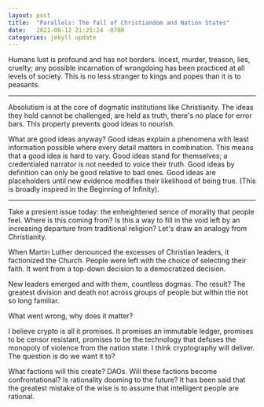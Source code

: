 ```yaml
--- 
layout: post
title:  "Parallels: The fall of Christiandom and Nation States"
date:   2021-06-12 21:25:24 -0700
categories: jekyll update
---
```


Humans lust is profound and has not borders. 
Incest, murder, treason, lies, cruelty; any possible incarnation of wrongdoing has been practiced at all levels of society. 
This is no less stranger to kings and popes than it is to peasants.

---

Absolutism is at the core of dogmatic institutions like Christianity. 
The ideas they hold cannot be challenged, are held as truth, there's no place for error bars.
This property prevents good ideas to nourish.

What are good ideas anyway? 
Good ideas explain a phenomena with least information possible where every detail matters in combination. This means that a good idea is hard to vary. 
Good ideas stand for themselves; a credentialed narrator is not needed to voice their truth.
Good ideas by definition can only be good relative to bad ones.
Good ideas are placeholders until new evidence modifies their likelihood of being true.
(This is broadly inspired in the Beginning of Infinity).

---

Take a presient issue today: the enheightened sence of morality that people feel.
Where is this coming from? Is this a way to fill in the void left by an increasing departure from traditional religion? Let's draw an analogy from Christianity. 

When Martin Luther denounced the excesses of Christian leaders, it factionized the Church. 
People were left with the choice of selecting their faith. 
It went from a top-down decision to a democratized decision.

New leaders emerged and with them, countless dogmas. The result? The greatest division and death not across groups of people but within the not so long familiar.

What went wrong, why does it matter?

I believe crypto is all it promises. It promises an immutable ledger, promises to be censor resistant, promises to be the technology that defuses the monopoly of violence from the nation state. 
I think cryptography will deliver. The question is do we want it to? 

What factions will this create? DAOs.
Will these factions become confrontational? 
Is rationality dooming to the future?
It has been said that the greatest mistake of the wise is to assume that intelligent people are rational. 


